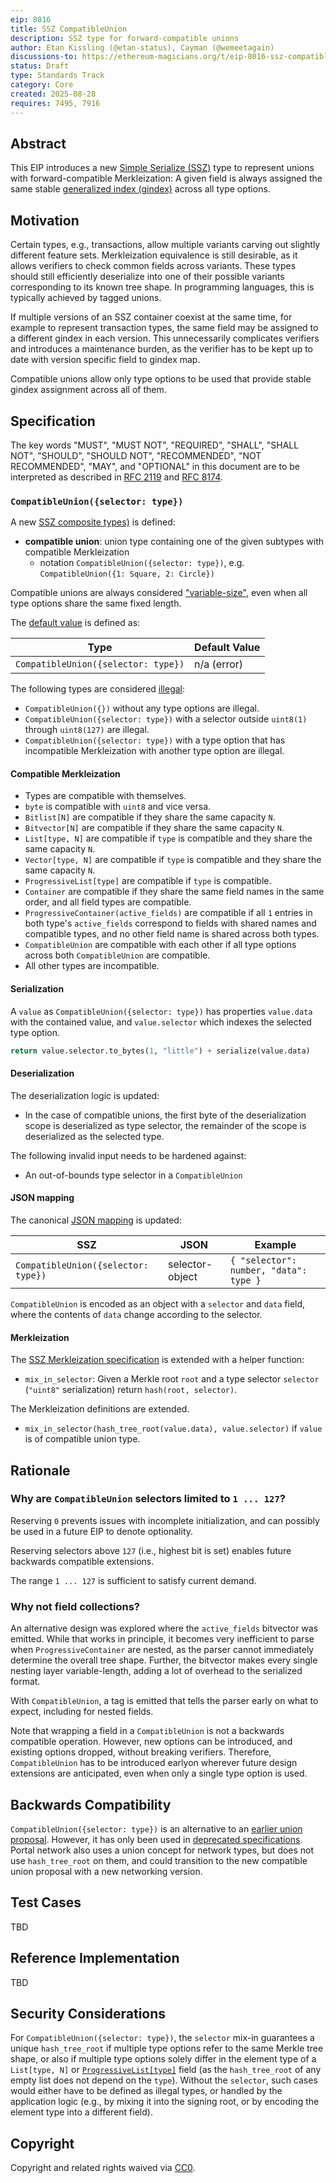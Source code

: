 ```yaml
---
eip: 8016
title: SSZ CompatibleUnion
description: SSZ type for forward-compatible unions
author: Etan Kissling (@etan-status), Cayman (@wemeetagain)
discussions-to: https://ethereum-magicians.org/t/eip-8016-ssz-compatibleunion/25275
status: Draft
type: Standards Track
category: Core
created: 2025-08-28
requires: 7495, 7916
---
```


## Abstract

This EIP introduces a new [Simple Serialize (SSZ)](https://github.com/ethereum/consensus-specs/blob/ad36024441cf910d428d03f87f331fbbd2b3e5f1/ssz/simple-serialize.md) type to represent unions with forward-compatible Merkleization: A given field is always assigned the same stable [generalized index (gindex)](https://github.com/ethereum/consensus-specs/blob/ad36024441cf910d428d03f87f331fbbd2b3e5f1/ssz/merkle-proofs.md#generalized-merkle-tree-index) across all type options.

## Motivation

Certain types, e.g., transactions, allow multiple variants carving out slightly different feature sets. Merkleization equivalence is still desirable, as it allows verifiers to check common fields across variants. These types should still efficiently deserialize into one of their possible variants corresponding to its known tree shape. In programming languages, this is typically achieved by tagged unions.

If multiple versions of an SSZ container coexist at the same time, for example to represent transaction types, the same field may be assigned to a different gindex in each version. This unnecessarily complicates verifiers and introduces a maintenance burden, as the verifier has to be kept up to date with version specific field to gindex map.

Compatible unions allow only type options to be used that provide stable gindex assignment across all of them.

## Specification

The key words "MUST", "MUST NOT", "REQUIRED", "SHALL", "SHALL NOT", "SHOULD", "SHOULD NOT", "RECOMMENDED", "NOT RECOMMENDED", "MAY", and "OPTIONAL" in this document are to be interpreted as described in [RFC 2119](https://www.rfc-editor.org/rfc/rfc2119) and [RFC 8174](https://www.rfc-editor.org/rfc/rfc8174).

### `CompatibleUnion({selector: type})`

A new [SSZ composite types)](https://github.com/ethereum/consensus-specs/blob/ad36024441cf910d428d03f87f331fbbd2b3e5f1/ssz/simple-serialize.md#composite-types) is defined:

- **compatible union**: union type containing one of the given subtypes with compatible Merkleization
  - notation `CompatibleUnion({selector: type})`, e.g. `CompatibleUnion({1: Square, 2: Circle})`

Compatible unions are always considered ["variable-size"](https://github.com/ethereum/consensus-specs/blob/ad36024441cf910d428d03f87f331fbbd2b3e5f1/ssz/simple-serialize.md#variable-size-and-fixed-size), even when all type options share the same fixed length.

The [default value](https://github.com/ethereum/consensus-specs/blob/ad36024441cf910d428d03f87f331fbbd2b3e5f1/ssz/simple-serialize.md#default-values) is defined as:

| Type                                | Default Value |
| ----------------------------------- | ------------- |
| `CompatibleUnion({selector: type})` | n/a (error)   |

The following types are considered [illegal](https://github.com/ethereum/consensus-specs/blob/ad36024441cf910d428d03f87f331fbbd2b3e5f1/ssz/simple-serialize.md#illegal-types):

- `CompatibleUnion({})` without any type options are illegal.
- `CompatibleUnion({selector: type})` with a selector outside `uint8(1)` through `uint8(127)` are illegal.
- `CompatibleUnion({selector: type})` with a type option that has incompatible Merkleization with another type option are illegal.

#### Compatible Merkleization

- Types are compatible with themselves.
- `byte` is compatible with `uint8` and vice versa.
- `Bitlist[N]` are compatible if they share the same capacity `N`.
- `Bitvector[N]` are compatible if they share the same capacity `N`.
- `List[type, N]` are compatible if `type` is compatible and they share the same capacity `N`.
- `Vector[type, N]` are compatible if `type` is compatible and they share the same capacity `N`.
- `ProgressiveList[type]` are compatible if `type` is compatible.
- `Container` are compatible if they share the same field names in the same order, and all field types are compatible.
- `ProgressiveContainer(active_fields)` are compatible if all `1` entries in both type's `active_fields` correspond to fields with shared names and compatible types, and no other field name is shared across both types.
- `CompatibleUnion` are compatible with each other if all type options across both `CompatibleUnion` are compatible.
- All other types are incompatible.

#### Serialization

A `value` as `CompatibleUnion({selector: type})` has properties `value.data` with the contained value, and `value.selector` which indexes the selected type option.

```python
return value.selector.to_bytes(1, "little") + serialize(value.data)
```

#### Deserialization

The deserialization logic is updated:

- In the case of compatible unions, the first byte of the deserialization scope is deserialized as type selector, the remainder of the scope is deserialized as the selected type.

The following invalid input needs to be hardened against:

- An out-of-bounds type selector in a `CompatibleUnion`

#### JSON mapping

The canonical [JSON mapping](https://github.com/ethereum/consensus-specs/blob/ad36024441cf910d428d03f87f331fbbd2b3e5f1/ssz/simple-serialize.md#json-mapping) is updated:

| SSZ                                 | JSON            | Example                                |
| ----------------------------------- | --------------- | -------------------------------------- |
| `CompatibleUnion({selector: type})` | selector-object | `{ "selector": number, "data": type }` |

`CompatibleUnion` is encoded as an object with a `selector` and `data` field, where the contents of `data` change according to the selector.

#### Merkleization

The [SSZ Merkleization specification](https://github.com/ethereum/consensus-specs/blob/ad36024441cf910d428d03f87f331fbbd2b3e5f1/ssz/simple-serialize.md#merkleization) is extended with a helper function:

- `mix_in_selector`: Given a Merkle root `root` and a type selector `selector` (`"uint8"` serialization) return `hash(root, selector)`.

The Merkleization definitions are extended.

- `mix_in_selector(hash_tree_root(value.data), value.selector)` if `value` is of compatible union type.

## Rationale

### Why are `CompatibleUnion` selectors limited to `1 ... 127`?

Reserving `0` prevents issues with incomplete initialization, and can possibly be used in a future EIP to denote optionality.

Reserving selectors above `127` (i.e., highest bit is set) enables future backwards compatible extensions.

The range `1 ... 127` is sufficient to satisfy current demand.

### Why not field collections?

An alternative design was explored where the `active_fields` bitvector was emitted. While that works in principle, it becomes very inefficient to parse when `ProgressiveContainer` are nested, as the parser cannot immediately determine the overall tree shape. Further, the bitvector makes every single nesting layer variable-length, adding a lot of overhead to the serialized format.

With `CompatibleUnion`, a tag is emitted that tells the parser early on what to expect, including for nested fields.

Note that wrapping a field in a `CompatibleUnion` is not a backwards compatible operation. However, new options can be introduced, and existing options dropped, without breaking verifiers. Therefore, `CompatibleUnion` has to be introduced earlyon wherever future design extensions are anticipated, even when only a single type option is used.

## Backwards Compatibility

`CompatibleUnion({selector: type})` is an alternative to an [earlier union proposal](https://github.com/ethereum/consensus-specs/blob/ad36024441cf910d428d03f87f331fbbd2b3e5f1/ssz/simple-serialize.md#composite-types). However, it has only been used in [deprecated specifications](https://github.com/ethereum/consensus-specs/blob/ad36024441cf910d428d03f87f331fbbd2b3e5f1/specs/_deprecated/sharding/beacon-chain.md). Portal network also uses a union concept for network types, but does not use `hash_tree_root` on them, and could transition to the new compatible union proposal with a new networking version.

## Test Cases

TBD

## Reference Implementation

TBD

## Security Considerations

For `CompatibleUnion({selector: type})`, the `selector` mix-in guarantees a unique `hash_tree_root` if multiple type options refer to the same Merkle tree shape, or also if multiple type options solely differ in the element type of a `List[type, N]` or [`ProgressiveList[type]`](./eip-7916.md) field (as the `hash_tree_root` of any empty list does not depend on the `type`). Without the `selector`, such cases would either have to be defined as illegal types, or handled by the application logic (e.g., by mixing it into the signing root, or by encoding the element type into a different field).

## Copyright

Copyright and related rights waived via [CC0](../LICENSE.md).

